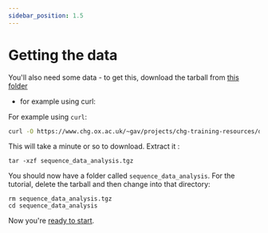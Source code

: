 ```yaml
---
sidebar_position: 1.5
---
```

# Getting the data

You'll also need some data - to get this,  download the tarball from [this
folder](https://www.chg.ox.ac.uk/~gav/projects/chg-training-resources/data/sequence_data_analysis/introduction_to_next_generation_sequencing_data_analysis/)
- for example using curl:

For example using `curl`:
```sh
curl -O https://www.chg.ox.ac.uk/~gav/projects/chg-training-resources/data/sequence_data_analysis/introduction_to_next_generation_sequencing_data_analysis/sequence_data_analysis.tgz
```

This will take a minute or so to download.  Extract it :

```
tar -xzf sequence_data_analysis.tgz
```

You should now have a folder called `sequence_data_analysis`. For the tutorial, delete the tarball
and then change into that directory:

```
rm sequence_data_analysis.tgz
cd sequence_data_analysis
```

Now you're [ready to start](Pipeline_outline.md).
